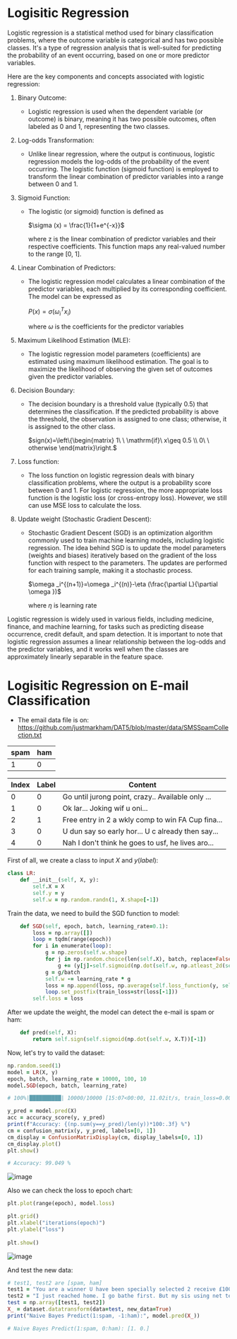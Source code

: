 # Logisitic Regression

Logistic regression is a statistical method used for binary classification problems, where the outcome variable is categorical and has two possible classes. It's a type of regression analysis that is well-suited for predicting the probability of an event occurring, based on one or more predictor variables.

Here are the key components and concepts associated with logistic regression:

1. Binary Outcome:
   - Logistic regression is used when the dependent variable (or outcome) is binary, meaning it has two possible outcomes, often labeled as 0 and 1, representing the two classes.

2. Log-odds Transformation:
   - Unlike linear regression, where the output is continuous, logistic regression models the log-odds of the probability of the event occurring. The logistic function (sigmoid function) is employed to transform the linear combination of predictor variables into a range between 0 and 1.

3. Sigmoid Function:
   - The logistic (or sigmoid) function is defined as
    
     $`\sigma (x) = \frac{1}{1+e^{-x}}`$

     where z is the linear combination of predictor variables and their respective coefficients. This function maps any real-valued number to the range [0, 1].

4. Linear Combination of Predictors:
   - The logistic regression model calculates a linear combination of the predictor variables, each multiplied by its corresponding coefficient. The model can be expressed as

     $`P(x) = \sigma (\omega _i^{T}x_i)`$

     where $`\omega`$ is the coefficients for the predictor variables

5. Maximum Likelihood Estimation (MLE):
   - The logistic regression model parameters (coefficients) are estimated using maximum likelihood estimation. The goal is to maximize the likelihood of observing the given set of outcomes given the predictor variables.

6. Decision Boundary:
   - The decision boundary is a threshold value (typically 0.5) that determines the classification. If the predicted probability is above the threshold, the observation is assigned to one class; otherwise, it is assigned to the other class.
  
     $`sign(x)=\left\{\begin{matrix} 1\ \ \mathrm{if}\ x\geq 0.5 \\ 0\ \ otherwise \end{matrix}\right.`$

7. Loss function:
   - The loss function on logistic regression deals with binary classification problems, where the output is a probability score between 0 and 1. For logistic regression, the more appropriate loss function is the logistic loss (or cross-entropy loss). However, we still can use MSE loss to calculate the loss.

8. Update weight (Stochastic Gradient Descent):
   - Stochastic Gradient Descent (SGD) is an optimization algorithm commonly used to train machine learning models, including logistic regression. The idea behind SGD is to update the model parameters (weights and biases) iteratively based on the gradient of the loss function with respect to the parameters. The updates are performed for each training sample, making it a stochastic process.

     $`\omega _i^{(n+1)}=\omega _i^{(n)}-\eta (\frac{\partial L}{\partial \omega })`$

     where $`\eta`$ is learning rate

Logistic regression is widely used in various fields, including medicine, finance, and machine learning, for tasks such as predicting disease occurrence, credit default, and spam detection. It is important to note that logistic regression assumes a linear relationship between the log-odds and the predictor variables, and it works well when the classes are approximately linearly separable in the feature space.

# Logisitic Regression on E-mail Classification
- The email data file is on: https://github.com/justmarkham/DAT5/blob/master/data/SMSSpamCollection.txt

|   spam   |    ham    |
|----------|-----------|
|     1    |     0     |

|  Index  |   Label   |                      Content                       |
|---------|-----------|----------------------------------------------------|
|    0    |     0     |   Go until jurong point, crazy.. Available only ...|
|    1    |     0     |                       Ok lar... Joking wif u oni...|
|    2    |     1     |   Free entry in 2 a wkly comp to win FA Cup fina...|
|    3    |     0     |   U dun say so early hor... U c already then say...|
|    4    |     0     |   Nah I don't think he goes to usf, he lives aro...|

First of all, we create a class to input $`X`$ and $`y(label)`$:
```ruby
class LR:
    def __init__(self, X, y):
        self.X = X
        self.y = y
        self.w = np.random.randn(1, X.shape[-1])
```

Train the data, we need to build the SGD function to model:
```ruby
    def SGD(self, epoch, batch, learning_rate=0.1):
        loss = np.array([])
        loop = tqdm(range(epoch))
        for i in enumerate(loop):
            g = np.zeros(self.w.shape)
            for j in np.random.choice(len(self.X), batch, replace=False):
                g += (y[j]-self.sigmoid(np.dot(self.w, np.atleast_2d(self.X[j]).T))) * (-self.sigmoid_backward(np.dot(self.w, np.atleast_2d(self.X[j]).T))) * self.X[j]
            g = g/batch
            self.w -= learning_rate * g
            loss = np.append(loss, np.average(self.loss_function(y, self.sigmoid(np.dot(self.w, self.X.T)))))
            loop.set_postfix(train_loss=str(loss[-1]))
        self.loss = loss
```

After we update the weight, the model can detect the e-mail is spam or ham:
```ruby
    def pred(self, X):
        return self.sign(self.sigmoid(np.dot(self.w, X.T))[-1])
```

Now, let's try to vaild the dataset:
```ruby
np.random.seed(1)
model = LR(X, y)
epoch, batch, learning_rate = 10000, 100, 10
model.SGD(epoch, batch, learning_rate)

# 100%|██████████| 10000/10000 [15:07<00:00, 11.02it/s, train_loss=0.0048489542336623]

y_pred = model.pred(X)
acc = accuracy_score(y, y_pred)
print(f"Accuracy: {(np.sum(y==y_pred)/len(y))*100:.3f} %")
cm = confusion_matrix(y, y_pred, labels=[0, 1])
cm_display = ConfusionMatrixDisplay(cm, display_labels=[0, 1])
cm_display.plot()
plt.show()

# Accuracy: 99.049 %
```
![image](https://github.com/jaja7749/-Logisitic_Regression/blob/main/images/LR%20cm.png)

Also we can check the loss to epoch chart:
```ruby
plt.plot(range(epoch), model.loss)

plt.grid()
plt.xlabel("iterations(epoch)")
plt.ylabel("loss")
 
plt.show()
```
![image](https://github.com/jaja7749/-Logisitic_Regression/blob/main/images/LR%20loss.png)

And test the new data:
```ruby
# test1, test2 are [spam, ham]
test1 = "You are a winner U have been specially selected 2 receive £1000 cash or a 4* holiday (flights inc) speak to a live operator 2 claim 0871277810810"
test2 = "I just reached home. I go bathe first. But my sis using net tell u when she finishes k..."
test = np.array([test1, test2])
X_ = dataset.datatransform(data=test, new_data=True)
print("Naive Bayes Predict(1:spam, -1:ham):", model.pred(X_))

# Naive Bayes Predict(1:spam, 0:ham): [1. 0.]
```
